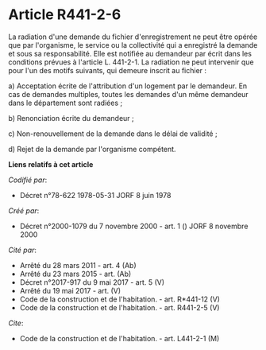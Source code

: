 # Article R441-2-6

La radiation d'une demande du fichier d'enregistrement ne peut être opérée que par l'organisme, le service ou la collectivité
qui a enregistré la demande et sous sa responsabilité. Elle est notifiée au demandeur par écrit dans les conditions prévues à
l'article L. 441-2-1. La radiation ne peut intervenir que pour l'un des motifs suivants, qui demeure inscrit au fichier :

a) Acceptation écrite de l'attribution d'un logement par le demandeur. En cas de demandes multiples, toutes les demandes d'un
même demandeur dans le département sont radiées ;

b) Renonciation écrite du demandeur ;

c) Non-renouvellement de la demande dans le délai de validité ;

d) Rejet de la demande par l'organisme compétent.

**Liens relatifs à cet article**

_Codifié par_:

  - Décret n°78-622 1978-05-31 JORF 8 juin 1978

_Créé par_:

  - Décret n°2000-1079 du 7 novembre 2000 - art. 1 () JORF 8 novembre 2000

_Cité par_:

  - Arrêté du 28 mars 2011 - art. 4 (Ab)
  - Arrêté du 23 mars 2015 - art. (Ab)
  - Décret n°2017-917 du 9 mai 2017 - art. 5 (V)
  - Arrêté du 19 mai 2017 - art. (V)
  - Code de la construction et de l'habitation. - art. R*441-12 (V)
  - Code de la construction et de l'habitation. - art. R441-2-5 (V)

_Cite_:

  - Code de la construction et de l'habitation. - art. L441-2-1 (M)
